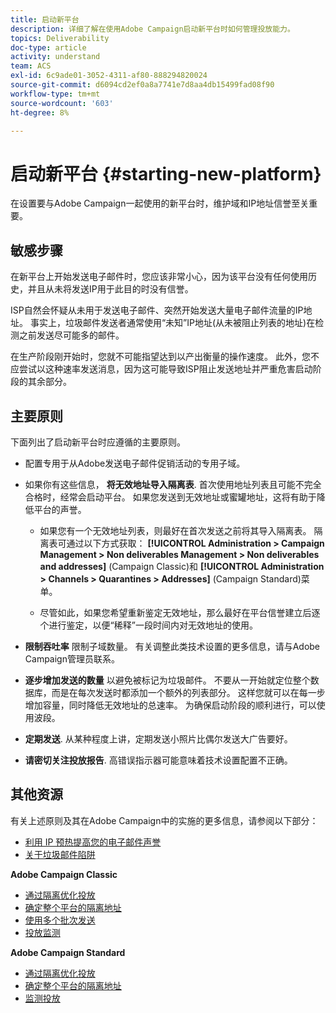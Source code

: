 ```yaml
---
title: 启动新平台
description: 详细了解在使用Adobe Campaign启动新平台时如何管理投放能力。
topics: Deliverability
doc-type: article
activity: understand
team: ACS
exl-id: 6c9ade01-3052-4311-af80-888294820024
source-git-commit: d6094cd2ef0a8a7741e7d8aa4db15499fad08f90
workflow-type: tm+mt
source-wordcount: '603'
ht-degree: 8%

---
```


# 启动新平台 {#starting-new-platform}

在设置要与Adobe Campaign一起使用的新平台时，维护域和IP地址信誉至关重要。

## 敏感步骤

在新平台上开始发送电子邮件时，您应该非常小心，因为该平台没有任何使用历史，并且从未将发送IP用于此目的时没有信誉。

ISP自然会怀疑从未用于发送电子邮件、突然开始发送大量电子邮件流量的IP地址。 事实上，垃圾邮件发送者通常使用“未知”IP地址(从未被阻止列表的地址)在检测之前发送尽可能多的邮件。

在生产阶段刚开始时，您就不可能指望达到以产出衡量的操作速度。 此外，您不应尝试以这种速率发送消息，因为这可能导致ISP阻止发送地址并严重危害启动阶段的其余部分。

## 主要原则

下面列出了启动新平台时应遵循的主要原则。

* 配置专用于从Adobe发送电子邮件促销活动的专用子域。

* 如果你有这些信息， **将无效地址导入隔离表**.
首次使用地址列表且可能不完全合格时，经常会启动平台。 如果您发送到无效地址或蜜罐地址，这将有助于降低平台的声誉。

   * 如果您有一个无效地址列表，则最好在首次发送之前将其导入隔离表。 隔离表可通过以下方式获取： **[!UICONTROL Administration > Campaign Management > Non deliverables Management > Non deliverables and addresses]** (Campaign Classic)和 **[!UICONTROL Administration > Channels > Quarantines > Addresses]** (Campaign Standard)菜单。

   * 尽管如此，如果您希望重新鉴定无效地址，那么最好在平台信誉建立后逐个进行鉴定，以便“稀释”一段时间内对无效地址的使用。

* **限制吞吐率** 限制子域数量。 有关调整此类技术设置的更多信息，请与Adobe Campaign管理员联系。

* **逐步增加发送的数量** 以避免被标记为垃圾邮件。 不要从一开始就定位整个数据库，而是在每次发送时都添加一个额外的列表部分。 这样您就可以在每一步增加容量，同时降低无效地址的总速率。 为确保启动阶段的顺利进行，可以使用波段。

* **定期发送**. 从某种程度上讲，定期发送小照片比偶尔发送大广告要好。
* **请密切关注投放报告**. 高错误指示器可能意味着技术设置配置不正确。

## 其他资源

有关上述原则及其在Adobe Campaign中的实施的更多信息，请参阅以下部分：

* [利用 IP 预热提高您的电子邮件声誉](../../help/additional-resources/increase-reputation-with-ip-warming.md)
* [关于垃圾邮件陷阱](../../help/additional-resources/all-about-spam-traps.md)

**Adobe Campaign Classic**

* [通过隔离优化投放](https://experienceleague.adobe.com/docs/campaign-classic/using/sending-messages/monitoring-deliveries/understanding-quarantine-management.html#optimizing-your-delivery-through-quarantines)
* [确定整个平台的隔离地址](https://experienceleague.adobe.com/docs/campaign-classic/using/sending-messages/monitoring-deliveries/understanding-quarantine-management.html#identifying-quarantined-addresses-for-the-entire-platform)
* [使用多个批次发送](https://experienceleague.adobe.com/docs/campaign-classic/using/sending-messages/key-steps-when-creating-a-delivery/steps-sending-the-delivery.html#sending-using-multiple-waves)
* [投放监测](https://experienceleague.adobe.com/docs/campaign-classic/using/sending-messages/monitoring-deliveries/about-delivery-monitoring.html?lang=zh-Hans#sending-messages)

**Adobe Campaign Standard**

* [通过隔离优化投放](https://experienceleague.adobe.com/docs/campaign-standard/using/testing-and-sending/monitoring-messages/understanding-quarantine-management.html#optimizing-your-delivery-through-quarantines)
* [确定整个平台的隔离地址](https://experienceleague.adobe.com/docs/campaign-standard/using/testing-and-sending/monitoring-messages/understanding-quarantine-management.html)
* [监测投放](https://experienceleague.adobe.com/docs/campaign-standard/using/testing-and-sending/monitoring-messages/monitoring-a-delivery.html?lang=zh-Hans)
